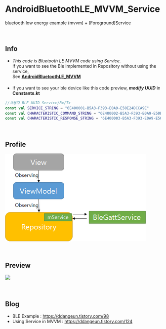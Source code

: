 # AndroidBluetoothLE_MVVM_Service

bluetooth low energy example (mvvm) + (Foreground)Service

　  



## Info

- *This code is Bluetooth LE MVVM code using Service.*  
If you want to see the Ble implemented in Repository without using the service,  
See [**AndroidBluetoothLE_MVVM**](https://github.com/DDANGEUN/AndroidBluetoothLE_MVVM)  
　  
- If you want to see your ble device like this code preview, ***modify UUID*** in **Constants.kt**  
```Kotlin
//사용자 BLE UUID Service/Rx/Tx
const val SERVICE_STRING = "6E400001-B5A3-F393-E0A9-E50E24DCCA9E"
const val CHARACTERISTIC_COMMAND_STRING = "6E400002-B5A3-F393-E0A9-E50E24DCCA9E"
const val CHARACTERISTIC_RESPONSE_STRING = "6E400003-B5A3-F393-E0A9-E50E24DCCA9E"
```
　  



## Profile
<img src = "https://github.com/DDANGEUN/AndroidBluetoothLE_MVVM_Service/blob/main/structimg.png">  



　  



## Preview
<img src = "https://github.com/DDANGEUN/AndroidBLE_MVVM/blob/master/ble.gif" width="30%">


　  


## Blog
- BLE Example : https://ddangeun.tistory.com/98
- Using Service in MVVM : https://ddangeun.tistory.com/124
